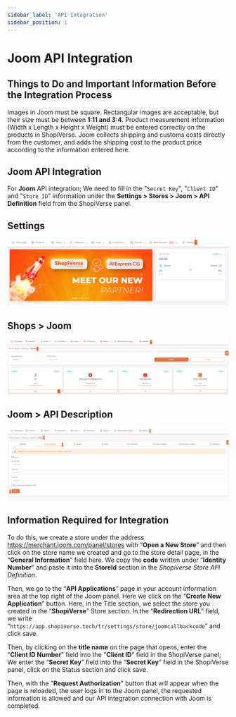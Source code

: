 ```yaml
---
sidebar_label: 'API Integration'
sidebar_position: 1
---
```



# Joom API Integration

## Things to Do and Important Information Before the Integration Process

Images in Joom must be square. Rectangular images are acceptable, but their size must be between **1:11 and 3:4**.
Product measurement information (Width x Length x Height x Weight) must be entered correctly on the products in ShopiVerse. Joom collects shipping and customs costs directly from the customer, and adds the shipping cost to the product price according to the information entered here.

## Joom API Integration

For **Joom** API integration; We need to fill in the "`Secret Key`", "`Client ID`" and "`Store ID`" information under the **Settings > Stores > Joom > API Definition** field from the ShopiVerse panel.


## Settings
![Settings](../joom/img/svayarlar.png)

 
## Shops > Joom
![Joom](../joom/img/svjoom.png)

## Joom > API Description
![JoomAPI](../joom/img/svjoomapi.png)

## Information Required for Integration
 
To do this, we create a store under the address https://merchant.joom.com/panel/stores with “**Open a New Store**” and then click on the store name we created and go to the store detail page, in the “**General Information**” field here. We copy the **code** written under “**Identity Number**” and paste it into the **StoreId** section in the *Shopiverse Store API Definition*.

Then, we go to the “**API Applications**” page in your account information area at the top right of the Joom panel. Here we click on the “**Create New Application**” button. Here, in the Title section, we select the store you created in the “**ShopiVerse**” Store section. In the “**Redirection URL**” field, we write “`https://app.shopiverse.tech/tr/settings/store/joomcallbackcode`” and click save.

Then, by clicking on the **title name** on the page that opens, enter the "**Client ID Number**" field into the "**Client ID**" field in the ShopiVerse panel; We enter the “**Secret Key**” field into the “**Secret Key**” field in the ShopiVerse panel, click on the Status section and click save.

Then, with the "**Request Authorization**" button that will appear when the page is reloaded, the user logs in to the Joom panel, the requested information is allowed and our API integration connection with Joom is completed.